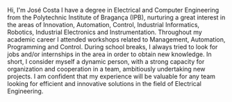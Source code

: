 Hi, I'm José Costa I have a degree in Electrical and Computer Engineering from the Polytechnic Institute of Bragança (IPB), nurturing a great interest in the areas of Innovation, Automation, Control, Industrial Informatics, Robotics, Industrial Electronics and Instrumentation.
Throughout my academic career I attended workshops related to Management, Automation, Programming and Control.
During school breaks, I always tried to look for jobs and/or internships in the area in order to obtain new knowledge.
In short, I consider myself a dynamic person, with a strong capacity for organization and cooperation in a team, ambitiously undertaking new projects. I am confident that my experience will be valuable for any team looking for efficient and innovative solutions in the field of Electrical Engineering.
